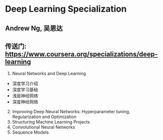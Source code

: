 # Deep Learning Specialization
## Andrew Ng, 吴恩达
## 传送门: https://www.coursera.org/specializations/deep-learning
1. Neural Networks and Deep Learning  
- 深度学习介绍
- 深度学习基础
- 浅层神经网络
- 深度神经网络
2. Improving Deep Neural Networks: Hyperparameter tuning, Regularization and Optimization
3. Structuring Machine Learning Projects
4. Convolutional Neural Networks
5. Sequence Models
